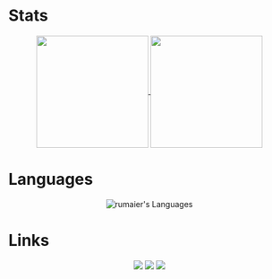 <h1>Stats</h1>
<section align="center">
  <a href="https://github.com/rumaier/github-readme-stats">
  <img height=200 align="center" src="https://github-readme-stats.vercel.app/api?username=rumaier&theme=material" />
</a>
<a href="https://github.com/rumaier/convoychat">
  <img height=200 align="center" src="https://github-readme-stats.vercel.app/api/top-langs?username=rumaier&theme=material&layout=compact&card_width=320" />
</a>
</section> 
<h1>Languages</h1>
<section align="center">
  <img src="https://skillicons.dev/icons?i=lua,html,css,js,ts,react," alt="rumaier's Languages">
</section>
<h1>Links</h1>
<section align="center">
  <a href="https://discord.gg/r-scripts" target="_blank"><img src="https://github.com/user-attachments/assets/93483cab-6a28-4f4d-88d3-92520a0f81bb"></a>
  <a href="https://www.rscripts.store/" target="_blank"><img src="https://github.com/user-attachments/assets/f1642eaf-348a-4699-88f2-57c929f149a7"></a>
  <a href="https://rscripts.gitbook.io/" target="_blank"><img src="https://github.com/user-attachments/assets/7131f16b-ee85-42ea-85fd-a493b8cc31ef"></a>
</section>
<!---
rumaier/rumaier is a ✨ special ✨ repository because its `README.md` (this file) appears on your GitHub profile.
You can click the Preview link to take a look at your changes.
---> 
